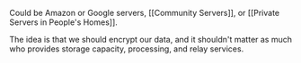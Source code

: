 Could be Amazon or Google servers, [[Community Servers]], or [[Private Servers in People's Homes]].

The idea is that we should encrypt our data, and it shouldn't matter as much who provides storage capacity, processing, and relay services.